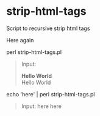 # strip-html-tags

Script to recursive strip html tags

Here again


perl strip-html-tags.pl
> Input: <body><div class="contents"><div><strong>Hello World</strong></div></div></body>
> Hello World


echo '<tag>here</tag>' | perl strip-html-tags.pl
>Input: <tag>here</tag>
>here

